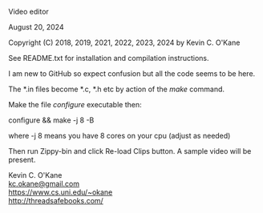 Video editor

August 20, 2024

Copyright (C) 2018, 2019, 2021, 2022, 2023, 2024 by Kevin C. O'Kane

See README.txt for installation and compilation instructions. 

I am new to GitHub so expect confusion but all the code seems to be here.

The *.in files become *.c, *.h etc by action of the <i>make</i> command.

Make the file <i>configure</i> executable then:

configure && make -j 8 -B

where -j 8 means you have 8 cores on your cpu (adjust as needed)

Then run Zippy-bin and click Re-load Clips button. A sample video will be present.

Kevin C. O'Kane <br>
kc.okane@gmail.com <br>
https://www.cs.uni.edu/~okane <br>
http://threadsafebooks.com/ <br>
